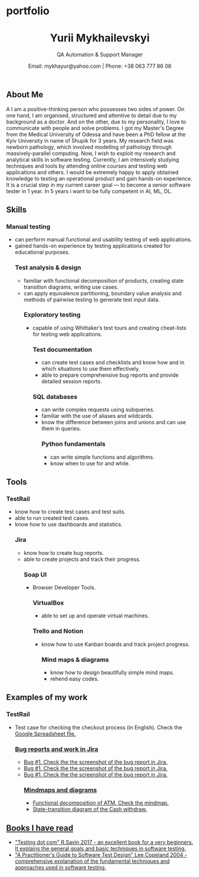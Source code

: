 # portfolio
<!DOCTYPE html>
<html lang="en">
<head>
    <meta charset="UTF-8">
    <meta name="viewport" content="width=device-width, initial-scale=1.0">
    <link rel="stylesheet" href="style.css"> 
</head>
<body>
    <div class="container">
        <header>
            <h1>Yurii Mykhailevskyi</h1>
            <p>QA Automation & Support Manager</p>
            <p>Email: mykhayur@yahoo.com | Phone: +38 063 777 86 06</p> 
        </header>
        <main>
            <section class="summary">
                <h2>About Me</h2>
                <p>A I am a positive-thinking person who possesses two sides of power. On one hand, I am organised, structured and attentive to detail due to my background as a doctor. And on the other, due to my personality, I love to communicate with people and solve problems.
I got my Master's Degree from the Medical University of Odessa and have been a PhD fellow at the Kyiv University in name of Shupik for 3 years. My research field was newborn pathology, which involved modelling of pathology through massively-parallel computing.
Now, I wish to exploit my research and analytical skills in software testing. Currently, I am intensively studying techniques and tools by attending online courses and testing web applications and others.
I would be extremely happy to apply obtained knowledge to testing an operational product and gain hands-on experience. It is a crucial step in my current career goal — to become a senior software tester in 1 year. In 5 years i want to be fully competent in AI, ML, DL.
</p>
            </section>
            <section class="experience">
                <h2>Skills</h2>
                <div class="job">
                    <h3>Manual testing </span></h3>
                    <ul>
                        <li>can perform manual functional and usability testing of web applications.</li>
                        <li>gained hands-on experience by testing applications created for educational purposes.</li>
                        <h3>Test analysis & design</span></h3>
                    <ul>
                        <li>familiar with functional decomposition of products, creating state transition diagrams, writing use cases.</li>
                        <li>can apply equivalence partitioning, boundary value analysis and methods of pairwise testing to generate test input data.</li>
                        <h3>Exploratory testing</span></h3>
                    <ul>
                        <li>capable of using Whittaker’s test tours and creating cheat-lists for testing web applications.</li>
                        <h3>Test documentation</span></h3>
                    <ul>
                        <li>can create test cases and checklists and know how and in which situations to use them effectively.</li>
                        <li>able to prepare comprehensive bug reports and provide detailed session reports.</li>
                    </ul>
                        <h3>SQL databases</span></h3>
                    <ul>
                        <li>can write complex requests using subqueries.</li>
                        <li>familiar with the use of aliases and wildcards.</li>
                        <li>know the difference between joins and unions and can use them in queries.</li>
                        <h3>Python fundamentals</span></h3>
                    <ul>
                        <li>can write simple functions and algorithms.</li>
                        <li>know when to use for and while.</li>
                </div>
                </section>
            <section class="Tools">
                <h2>Tools</h2>
                <h3>TestRail </span></h3>
                    <ul>
                        <li>know how to create test cases and test suits.</li>
                        <li>able to run created test cases.</li>
                        <li>know how to use dashboards and statistics.</li>
                        <h3>Jira</span></h3>
                    <ul>
                        <li>know how to create bug reports.</li>
                        <li>able to create projects and track their progress.</li>
                        <h3>Soap UI</span></h3>
                    <ul>
                        <li>Browser Developer Tools.</li>
                        <h3>VirtualBox</span></h3>
                    <ul>
                        <li>able to set up and operate virtual machines.</li>
                    </ul>
                        <h3>Trello and Notion</span></h3>
                    <ul>
                        <li>know how to use Kanban boards and track project progress.</li>
                        <h3>Mind maps & diagrams</span></h3>
                    <ul>
                        <li>know how to design beautifully simple mind maps.</li>
                        <li>rehend easy codes.</li>
                <div class="degree">
                </div>
            </section>
            <section class="work">
                <h2>Examples of my work</h2>
                <h3>TestRail </span></h3>
                    <ul>
                        <li>Test case for checking the checkout process (in English). Check the <a href="https://docs.google.com/spreadsheets/d/17Vr9veFno1jKhj8nHmim1Q6_sdQzBn9Sv7mxbDamzxU/edit?usp=sharing" target="_blank">Google Spreadsheet file.</li>
                        <h3>Bug reports and work in Jira</span></h3>
                    <ul>
                        <li>Bug #1. Check the <a href="https://drive.google.com/file/d/1Z021Y2qNr1uQBqCFzeJMmwY_s-THYKXy/view?usp=share_link" target="_blank">the screenshot of the bug report in Jira.</li>
                        <li>Bug #1. Check the <a href="https://drive.google.com/file/d/1m4Eu08K2Wn7KW8nq5oKIVJ7xPeIgHRD8/view?usp=share_link" target="_blank">the screenshot of the bug report in Jira.</li>
                        <li>Bug #1. Check the <a href="https://drive.google.com/file/d/1TKxetdAy1u5v6EbEGhANv31Q851P9mDA/view?usp=share_link" target="_blank">the screenshot of the bug report in Jira.</li>
                        <h3>Mindmaps and diagrams</span></h3>
                    <ul>
                        <li>Functional decomposition of ATM. Check the <a href="https://drive.google.com/file/d/1l6SRlL5-nJhNspO73desKS_gR-iQBlm-/view?usp=share_link" target="_blank">mindmap.</li>
                        <li>State-transition diagram of the Cash withdraw.</li>
                </div>
            </section>
            <section class="book">
                <h2>Books I have read</h2>
                <ul>
                    <li>"Testing dot com" R.Savin 2017 - an excellent book for a very beginners. It explains the general goals and basic techniques in software testing.</li>
                    <li>"A Practitioner's Guide to Software Test Design" Lee Copeland 2004 - comprehensive explanation of the fundamental techniques and approaches used in software testing.</li>
                </ul>
            </section>
        </main>
    </div>
</body>
</html>
